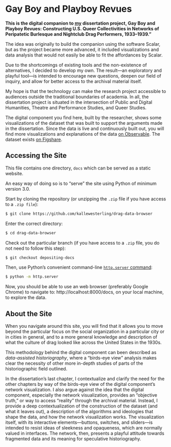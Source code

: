 # Gay Boy and Playboy Revues

**This is the digital companion to [my](https://www.westerling.nu) dissertation project, Gay Boy and Playboy Revues: Constructing U.S. Queer Collectivities in Networks of Peripatetic Burlesque and Nightclub Drag Performers, 1933–1939.”**

The idea was originally to build the companion using the software Scalar, but as the project became more advanced, it included visualizations and data analysis that would not easily be able to fit the affordances by Scalar.

Due to the shortcomings of existing tools and the non-existence of alternatives, I decided to develop my own. The result—an exploratory and playful tool—is intended to encourage new questions, deepen our field of inquiry, and allow for better access to the archival material itself.

My hope is that the technology can make the research project accessible to audiences outside the traditional boundaries of academia. In all, the dissertation project is situated in the intersection of Public and Digital Humanities, Theatre and Performance Studies, and Queer Studies.

The digital component you find here, built by the researcher, shows some visualizations of the dataset that was built to support the arguments made in the dissertation. Since the data is live and continuously built out, you will find more visualizations and explanations of the data [on Observable](https://observablehq.com/@kallewesterling). The dataset exists [on Figshare](https://doi.org/10.6084/m9.figshare.19078235.v1).

## Accessing the Site

This file contains one directory, `docs` which can be served as a static website.

An easy way of doing so is to “serve” the site using Python of minimum version 3.0.

Start by cloning the repository (or unzipping the `.zip` file if you have access to a `.zip file`):

```sh
$ git clone https://github.com/kallewesterling/drag-data-browser
```

Enter the correct directory:

```sh
$ cd drag-data-browser
```

Check out the particular branch (if you have access to a `.zip` file, you do not need to follow this step):

```sh
$ git checkout depositing-docs
```

Then, use Python’s convenient command-line [`http.server` command](https://docs.python.org/3/library/http.server.html):

```sh
$ python -m http.server
```

Now, you should be able to use an web browser (preferably Google Chrome) to navigate to: http://localhost:8000/docs, on your local machine, to explore the data.

## About the Site

When you navigate around this site, you will find that it allows you to move beyond the particular focus on the social organization in a particular city or in cities in general, and to a more general knowledge and description of what the culture of drag looked like across the United States in the 1930s.

This methodology behind the digital component can been described as _data-assisted historiography_, where a “birds-eye view” analysis makes clear the necessity of other more in-depth studies of parts of the historiographic field outlined.

In the dissertation’s last chapter, I contextualize and clarify the need for the other chapters by way of the birds-eye view of the digital component’s network visualization. I also argue against the idea that the digital component, especially the network visualization, provides an “objective truth,” or way to access “reality” through the archival material. Instead, I provide a deep contextualization of the construction of the dataset (and what it leaves out), a description of the algorithms and ideologies that shape the data, and how the network visualization works. The visualization itself, with its interactive elements—buttons, switches, and sliders—is intended to resist ideas of sleekness and opaqueness, which are normally valued in interfaces. The network, then, presents a playful attitude towards fragmented data and its meaning for speculative historiography.
